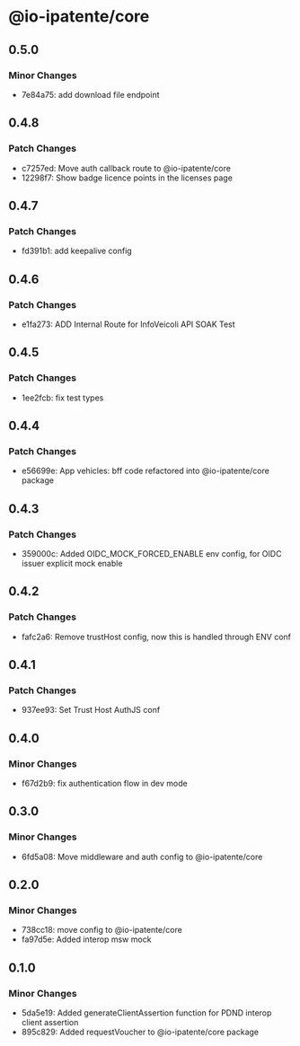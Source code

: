 # @io-ipatente/core

## 0.5.0

### Minor Changes

- 7e84a75: add download file endpoint

## 0.4.8

### Patch Changes

- c7257ed: Move auth callback route to @io-ipatente/core
- 12298f7: Show badge licence points in the licenses page

## 0.4.7

### Patch Changes

- fd391b1: add keepalive config

## 0.4.6

### Patch Changes

- e1fa273: ADD Internal Route for InfoVeicoli API SOAK Test

## 0.4.5

### Patch Changes

- 1ee2fcb: fix test types

## 0.4.4

### Patch Changes

- e56699e: App vehicles: bff code refactored into @io-ipatente/core package

## 0.4.3

### Patch Changes

- 359000c: Added OIDC_MOCK_FORCED_ENABLE env config, for OIDC issuer explicit mock enable

## 0.4.2

### Patch Changes

- fafc2a6: Remove trustHost config, now this is handled through ENV conf

## 0.4.1

### Patch Changes

- 937ee93: Set Trust Host AuthJS conf

## 0.4.0

### Minor Changes

- f67d2b9: fix authentication flow in dev mode

## 0.3.0

### Minor Changes

- 6fd5a08: Move middleware and auth config to @io-ipatente/core

## 0.2.0

### Minor Changes

- 738cc18: move config to @io-ipatente/core
- fa97d5e: Added interop msw mock

## 0.1.0

### Minor Changes

- 5da5e19: Added generateClientAssertion function for PDND interop client assertion
- 895c829: Added requestVoucher to @io-ipatente/core package

